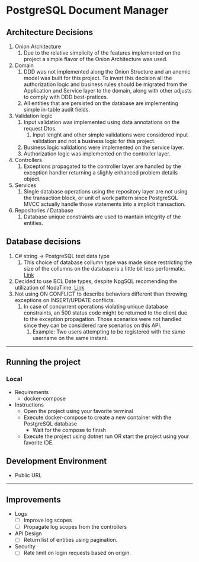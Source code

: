 # PostgreSQL Document Manager


## Architecture Decisions

1. Onion Architecture
	1. Due to the relative simplicity of the features implemented on the project a simple flavor of the Onion Architecture was used.
2. Domain 
	1. DDD was not implemented along the Onion Structure and an anemic model was built for this project. To invert this decision all the authorization logic and business rules should be migrated from the Application and Service layer to the domain, along with other adjusts to comply with DDD best-pratices.
	2. All entities that are persisted on the database are implementing simple in-table audit fields.
3. Validation logic
	1. Input validation was implemented using data annotations on the request Dtos.
		1. Input lenght and other simple validations were considered input validation and not a business logic for this project.
	3. Business logic validations were implemented on the service layer.
	4. Authorization logic was implemented on the controller layer.
4. Controllers
    1. Exceptions propagated to the controller layer are handled by the exception handler returning a slighly enhanced problem details object.
5. Services
	1. Single database operations using the repository layer are not using the transaction block, or unit of work pattern since PostgreSQL MVCC actually handle those statements into a implicit transaction.
6. Repositories / Database
	1. Database unique constraints are used to mantain integrity of the entities. 

## Database decisions

1. C# string -> PostgreSQL text data type
	1. This choice of database collumn type was made since restricting the size of the collumns on the database is a little bit less performatic.
	[Link](https://www.postgresql.org/docs/current/datatype-character.html)
2. Decided to use BCL Date types, despite NpgSQL recomending the utilization of NodaTime. [Link](https://www.npgsql.org/doc/types/nodatime.html?tabs=datasource)
3. Not using ON CONFLICT to describe behaviors different than throwing exceptions on INSERT/UPDATE conflicts.
    1. In case of concurrent operations violating unique database constraints, an 500 status code might be returned to the client due to the exception propagation. Those scenarios were not handled since they can be considered rare scenarios on this API.
		1. Example: Two users attempting to be registered with the same username on the same instant.

---

## Running the project

### Local
 
 - Requirements
	- docker-compose
 - Instructions
    - Open the project using your favorite terminal
	- Execute docker-compose to create a new container with the PostgreSQL database
	  - Wait for the compose to finish
	- Execute the project using dotnet run OR start the project using your favorite IDE.

## Development Environment

- Public URL


--- 

## Improvements

- Logs
    - [ ] Improve log scopes
	- [ ] Propagate log scopes from the controllers
- API Design
	- [ ] Return list of entities using pagination.
- Security
    - [ ] Rate limit on login requests based on origin.
